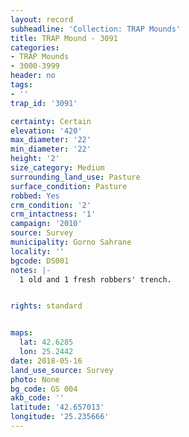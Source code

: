 ```yaml
---
layout: record
subheadline: 'Collection: TRAP Mounds'
title: TRAP Mound - 3091
categories:
- TRAP Mounds
- 3000-3999
header: no
tags:
- ''
trap_id: '3091'

certainty: Certain
elevation: '420'
max_diameter: '22'
min_diameter: '22'
height: '2'
size_category: Medium
surrounding_land_use: Pasture
surface_condition: Pasture
robbed: Yes
crm_condition: '2'
crm_intactness: '1'
campaign: '2010'
source: Survey
municipality: Gorno Sahrane
locality: ''
bgcode: DS001
notes: |-
  1 old and 1 fresh robbers' trench.


rights: standard


maps:
  lat: 42.6285
  lon: 25.2442
date: 2018-05-16
land_use_source: Survey
photo: None
bg_code: GS 004
akb_code: ''
latitude: '42.657013'
longitude: '25.235666'
---
```

